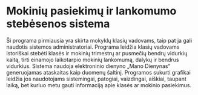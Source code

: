 # Mokinių pasiekimų ir lankomumo stebėsenos sistema
Ši programa pirmiausia yra skirta mokyklų klasių vadovams, taip pat ja gali naudotis sistemos administratoriai.
Programa leidžia klasių vadovams istoriškai stebėti klasės ir mokinių trimestrų ar pusmečių bendrų vidurkių kaitą, tirti einamojo laikotarpio mokinių lankomumą, dalykų ir bendrus vidurkius.
Sistema naudoja elektroninio dienyno „Mano Dienynas“ generuojamas ataskaitas kaip duomenų šaltinį.
Programos sukurti grafikai leidžia jos naudotojams sistemingai, patogiai, vaizdingai, aiškiai, taupant laiką, bet kuriuo metu gauti informaciją apie klasės ar mokinio pasiekimus.
